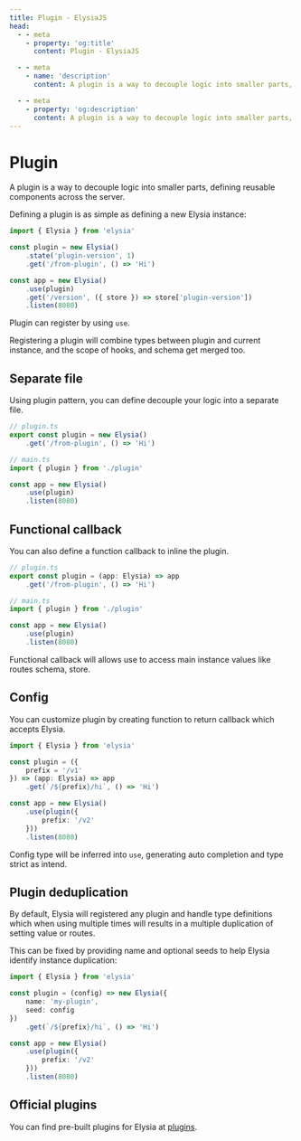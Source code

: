 ```yaml
---
title: Plugin - ElysiaJS
head:
  - - meta
    - property: 'og:title'
      content: Plugin - ElysiaJS

  - - meta
    - name: 'description'
      content: A plugin is a way to decouple logic into smaller parts, defining reusable components across the server. Plugin can register by using `use`, registering a plugin will combine types between plugin and current instance, and the scope of hooks, and schema get merged too.

  - - meta
    - property: 'og:description'
      content: A plugin is a way to decouple logic into smaller parts, defining reusable components across the server. Plugin can register by using `use`, registering a plugin will combine types between plugin and current instance, and the scope of hooks, and schema get merged too.
---
```


# Plugin
A plugin is a way to decouple logic into smaller parts, defining reusable components across the server.

Defining a plugin is as simple as defining a new Elysia instance:
```typescript
import { Elysia } from 'elysia'

const plugin = new Elysia()
    .state('plugin-version', 1)
    .get('/from-plugin', () => 'Hi')

const app = new Elysia()
    .use(plugin)
    .get('/version', ({ store }) => store['plugin-version'])
    .listen(8080)
```

Plugin can register by using `use`.

Registering a plugin will combine types between plugin and current instance, and the scope of hooks, and schema get merged too.

## Separate file
Using plugin pattern, you can define decouple your logic into a separate file.
```ts
// plugin.ts
export const plugin = new Elysia()
    .get('/from-plugin', () => 'Hi')

// main.ts
import { plugin } from './plugin'

const app = new Elysia()
    .use(plugin)
    .listen(8080)
```

## Functional callback
You can also define a function callback to inline the plugin.

```ts
// plugin.ts
export const plugin = (app: Elysia) => app
    .get('/from-plugin', () => 'Hi')

// main.ts
import { plugin } from './plugin'

const app = new Elysia()
    .use(plugin)
    .listen(8080)
```

Functional callback will allows use to access main instance values like routes schema, store.

## Config
You can customize plugin by creating function to return callback which accepts Elysia.

```typescript
import { Elysia } from 'elysia'

const plugin = ({
    prefix = '/v1'
}) => (app: Elysia) => app
    .get(`/${prefix}/hi`, () => 'Hi')

const app = new Elysia()
    .use(plugin({
        prefix: '/v2'
    }))
    .listen(8080)
```

Config type will be inferred into `use`, generating auto completion and type strict as intend.

## Plugin deduplication
By default, Elysia will registered any plugin and handle type definitions which when using multiple times will results in a multiple duplication of setting value or routes.

This can be fixed by providing name and optional seeds to help Elysia identify instance duplication:
```ts
import { Elysia } from 'elysia'

const plugin = (config) => new Elysia({
    name: 'my-plugin',
    seed: config
})
    .get(`/${prefix}/hi`, () => 'Hi')

const app = new Elysia()
    .use(plugin({
        prefix: '/v2'
    }))
    .listen(8080)
```

## Official plugins
You can find pre-built plugins for Elysia at [plugins](/plugins/overview).
